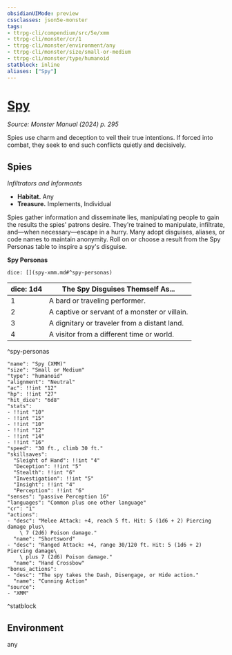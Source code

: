 ```yaml
---
obsidianUIMode: preview
cssclasses: json5e-monster
tags:
- ttrpg-cli/compendium/src/5e/xmm
- ttrpg-cli/monster/cr/1
- ttrpg-cli/monster/environment/any
- ttrpg-cli/monster/size/small-or-medium
- ttrpg-cli/monster/type/humanoid
statblock: inline
aliases: ["Spy"]
---
```

# [Spy](3-Compendium\bestiary\humanoid/spy-xmm.md)
*Source: Monster Manual (2024) p. 295*  

Spies use charm and deception to veil their true intentions. If forced into combat, they seek to end such conflicts quietly and decisively.

## Spies

*Infiltrators and Informants*

- **Habitat.** Any  
- **Treasure.** Implements, Individual  

Spies gather information and disseminate lies, manipulating people to gain the results the spies' patrons desire. They're trained to manipulate, infiltrate, and—when necessary—escape in a hurry. Many adopt disguises, aliases, or code names to maintain anonymity. Roll on or choose a result from the Spy Personas table to inspire a spy's disguise.

**Spy Personas**

`dice: [](spy-xmm.md#^spy-personas)`

| dice: 1d4 | The Spy Disguises Themself As... |
|-----------|----------------------------------|
| 1 | A bard or traveling performer. |
| 2 | A captive or servant of a monster or villain. |
| 3 | A dignitary or traveler from a distant land. |
| 4 | A visitor from a different time or world. |
^spy-personas

```statblock
"name": "Spy (XMM)"
"size": "Small or Medium"
"type": "humanoid"
"alignment": "Neutral"
"ac": !!int "12"
"hp": !!int "27"
"hit_dice": "6d8"
"stats":
- !!int "10"
- !!int "15"
- !!int "10"
- !!int "12"
- !!int "14"
- !!int "16"
"speed": "30 ft., climb 30 ft."
"skillsaves":
  "Sleight of Hand": !!int "4"
  "Deception": !!int "5"
  "Stealth": !!int "6"
  "Investigation": !!int "5"
  "Insight": !!int "4"
  "Perception": !!int "6"
"senses": "passive Perception 16"
"languages": "Common plus one other language"
"cr": "1"
"actions":
- "desc": "Melee Attack: +4, reach 5 ft. Hit: 5 (1d6 + 2) Piercing damage plus\
    \ 7 (2d6) Poison damage."
  "name": "Shortsword"
- "desc": "Ranged Attack: +4, range 30/120 ft. Hit: 5 (1d6 + 2) Piercing damage\
    \ plus 7 (2d6) Poison damage."
  "name": "Hand Crossbow"
"bonus_actions":
- "desc": "The spy takes the Dash, Disengage, or Hide action."
  "name": "Cunning Action"
"source":
- "XMM"
```
^statblock

## Environment

any